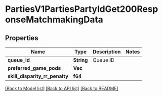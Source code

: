 # PartiesV1PartiesPartyIdGet200ResponseMatchmakingData

## Properties

Name | Type | Description | Notes
------------ | ------------- | ------------- | -------------
**queue_id** | **String** | Queue ID | 
**preferred_game_pods** | **Vec<String>** |  | 
**skill_disparity_rr_penalty** | **f64** |  | 

[[Back to Model list]](../README.md#documentation-for-models) [[Back to API list]](../README.md#documentation-for-api-endpoints) [[Back to README]](../README.md)


